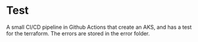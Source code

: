 # Test

A small CI/CD pipeline in Github Actions that create an AKS, and has a test for the terraform. The errors are stored in the error folder.
